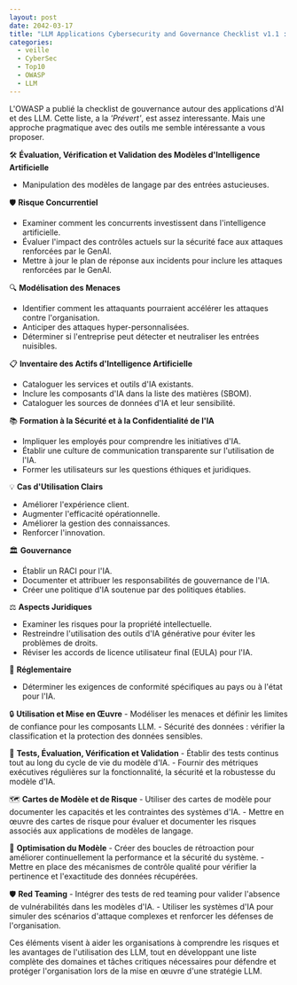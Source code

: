 ```yaml
---
layout: post
date: 2042-03-17
title: "LLM Applications Cybersecurity and Governance Checklist v1.1 : une approche pragratique"
categories:
  - veille
  - CyberSec
  - Top10
  - OWASP
  - LLM
---
```


L'OWASP a publié la checklist de gouvernance autour des applications d'AI et des LLM. Cette liste, a la _'Prévert'_, est
assez interessante. Mais une approche pragmatique avec des outils me semble intéressante a vous proposer.

🛠️ **Évaluation, Vérification et Validation des Modèles d'Intelligence Artificielle**
   - Manipulation des modèles de langage par des entrées astucieuses.

🛡️ **Risque Concurrentiel**
   - Examiner comment les concurrents investissent dans l'intelligence artificielle.
   - Évaluer l'impact des contrôles actuels sur la sécurité face aux attaques renforcées par le GenAl.
   - Mettre à jour le plan de réponse aux incidents pour inclure les attaques renforcées par le GenAl.

🔍 **Modélisation des Menaces**
   - Identifier comment les attaquants pourraient accélérer les attaques contre l'organisation.
   - Anticiper des attaques hyper-personnalisées.
   - Déterminer si l'entreprise peut détecter et neutraliser les entrées nuisibles.

📋 **Inventaire des Actifs d'Intelligence Artificielle**
   - Cataloguer les services et outils d'IA existants.
   - Inclure les composants d'IA dans la liste des matières (SBOM).
   - Cataloguer les sources de données d'IA et leur sensibilité.

📚 **Formation à la Sécurité et à la Confidentialité de l'IA**
   - Impliquer les employés pour comprendre les initiatives d'IA.
   - Établir une culture de communication transparente sur l'utilisation de l'IA.
   - Former les utilisateurs sur les questions éthiques et juridiques.

💡 **Cas d'Utilisation Clairs**
   - Améliorer l'expérience client.
   - Augmenter l'efficacité opérationnelle.
   - Améliorer la gestion des connaissances.
   - Renforcer l'innovation.

🏛️ **Gouvernance**
   - Établir un RACI pour l'IA.
   - Documenter et attribuer les responsabilités de gouvernance de l'IA.
   - Créer une politique d'IA soutenue par des politiques établies.

⚖️ **Aspects Juridiques**
   - Examiner les risques pour la propriété intellectuelle.
   - Restreindre l'utilisation des outils d'IA générative pour éviter les problèmes de droits.
   - Réviser les accords de licence utilisateur final (EULA) pour l'IA.

📜 **Réglementaire**
   - Déterminer les exigences de conformité spécifiques au pays ou à l'état pour l'IA.

🔒 **Utilisation et Mise en Œuvre**
    - Modéliser les menaces et définir les limites de confiance pour les composants LLM.
    - Sécurité des données : vérifier la classification et la protection des données sensibles.

🧪 **Tests, Évaluation, Vérification et Validation**
    - Établir des tests continus tout au long du cycle de vie du modèle d'IA.
    - Fournir des métriques exécutives régulières sur la fonctionnalité, la sécurité et la robustesse du modèle d'IA.

🗺️ **Cartes de Modèle et de Risque**
    - Utiliser des cartes de modèle pour documenter les capacités et les contraintes des systèmes d'IA.
    - Mettre en œuvre des cartes de risque pour évaluer et documenter les risques associés aux applications de modèles de langage.

🔄 **Optimisation du Modèle**
    - Créer des boucles de rétroaction pour améliorer continuellement la performance et la sécurité du système.
    - Mettre en place des mécanismes de contrôle qualité pour vérifier la pertinence et l'exactitude des données récupérées.

🛡️ **Red Teaming**
    - Intégrer des tests de red teaming pour valider l'absence de vulnérabilités dans les modèles d'IA.
    - Utiliser les systèmes d'IA pour simuler des scénarios d'attaque complexes et renforcer les défenses de l'organisation.

Ces éléments visent à aider les organisations à comprendre les risques et les avantages de l'utilisation des LLM, tout
en développant une liste complète des domaines et tâches critiques nécessaires pour défendre et protéger l'organisation
lors de la mise en œuvre d'une stratégie LLM.
